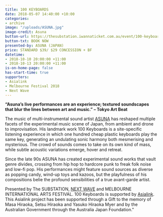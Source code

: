 ```yaml
---
title: 100 KEYBOARDS
date: 2018-05-07 14:40:00 +10:00
categories:
- archive
image: "/uploads/ASUNA.jpg"
image-credit: Asuna
button-url: https://thesubstation.iwannaticket.com.au/event/100-keyboards-MTUyNzQ
button-txt: BOOK NOW
presented-by: ASUNA (JAPAN)
price: STANDARD $39/ $29 CONCESSION + BF
datetime:
- 2018-10-10 20:00:00 +11:00
- 2018-10-13 20:00:00 +11:00
is-on-home-page: false
has-start-time: true
supporters:
- Asialink
- Melbourne Festival 2018
- Next Wave
---
```



**“Asuna’s live performances are an experience; textured soundscapes that blur the lines between art and music.”
– Tokyo Art Beat**


The music of multi-instrumental sound artist [ASUNA](https://sites.google.com/site/aaaaasunaaaaa/) has reshaped multiple facets of the experimental music scene of Japan, from ambient and drone to improvisation. His landmark work 100 Keyboards is a site-specific listening experience in which one hundred cheap plastic keyboards play the same key, generating an undulating sonic harmony both mesmerising and mysterious. The crowd of sounds comes to take on its own kind of mass, while subtle acoustic variations emerge, hover and retreat.

Since the late 90s ASUNA has created experimental sound works that vault genre divides, crossing from hip hop to hardcore punk to freak folk noise and low-fi pop. His performances might feature sound sources as diverse as popping candy, wind-up toys and kazoos, but the playfulness of his compositions belie the profound sensibilities of a true avant-garde artist. 

Presented by The SUBSTATION, [NEXT WAVE](http://nextwave.org.au) and MELBOURNE INTERNATIONAL ARTS FESTIVAL. 100 Keyboards is supported by [Asialink](https://asialink.unimelb.edu.au/home). This Asialink project has been supported through a Gift to the memory of Masa Hiraoka, Setsu Hiraoka and Yasuko Hiraoka Myer and by the Australian Government through the Australia Japan Foundation."
